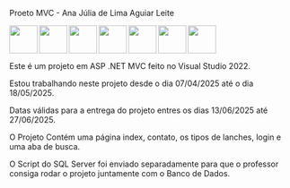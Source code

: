 Proeto MVC - Ana Júlia de Lima Aguiar Leite

<img src="https://cdn.jsdelivr.net/gh/devicons/devicon@latest/icons/csharp/csharp-original.svg" align="left" width="50" height="50"/>
<img src="https://cdn.jsdelivr.net/gh/devicons/devicon@latest/icons/dotnetcore/dotnetcore-original.svg" align="left" width="50" height="50"/>
<img src="https://cdn.jsdelivr.net/gh/devicons/devicon@latest/icons/visualstudio/visualstudio-original.svg" align="left" width="50" height="50"/>
<img src="https://cdn.jsdelivr.net/gh/devicons/devicon@latest/icons/css3/css3-plain.svg" align="left" width="50" height="50"/>
<img src="https://cdn.jsdelivr.net/gh/devicons/devicon@latest/icons/bootstrap/bootstrap-original.svg" align="left" width="50" height="50"/>        
<img src="https://cdn.jsdelivr.net/gh/devicons/devicon@latest/icons/html5/html5-plain.svg" align="left" width="50" height="50"/>
<img src="https://cdn.jsdelivr.net/gh/devicons/devicon@latest/icons/javascript/javascript-plain.svg" align="center" width="50" height="50"/>      

Este é um projeto em ASP .NET MVC feito no Visual Studio 2022.

Estou trabalhando neste projeto desde o dia 07/04/2025 até o dia 18/05/2025.

Datas válidas para a entrega do projeto entres os dias 13/06/2025 até 27/06/2025.

O Projeto Contém uma página index, contato, os tipos de lanches, login e uma aba de busca.

O Script do SQL Server foi enviado separadamente para que o professor consiga rodar o projeto juntamente com o Banco de Dados.
